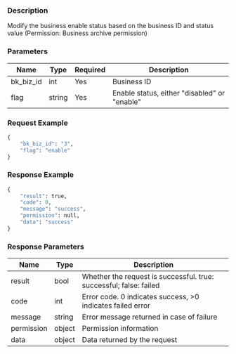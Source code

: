 ### Description

Modify the business enable status based on the business ID and status value (Permission: Business archive permission)

### Parameters

| Name      | Type   | Required | Description                                  |
|-----------|--------|----------|----------------------------------------------|
| bk_biz_id | int    | Yes      | Business ID                                  |
| flag      | string | Yes      | Enable status, either "disabled" or "enable" |

### Request Example

```python
{
    "bk_biz_id": "3",
    "flag": "enable"
}
```

### Response Example

```python
{
    "result": true,
    "code": 0,
    "message": "success",
    "permission": null,
    "data": "success"
}
```

### Response Parameters

| Name       | Type   | Description                                                        |
|------------|--------|--------------------------------------------------------------------|
| result     | bool   | Whether the request is successful. true: successful; false: failed |
| code       | int    | Error code. 0 indicates success, >0 indicates failed error         |
| message    | string | Error message returned in case of failure                          |
| permission | object | Permission information                                             |
| data       | object | Data returned by the request                                       |
